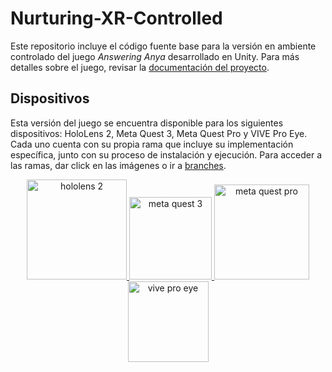 # Nurturing-XR-Controlled
Este repositorio incluye el código fuente base para la versión en ambiente controlado del juego _Answering Anya_ desarrollado en Unity. Para más detalles sobre el juego, revisar la [documentación del proyecto](https://github.com/2024-10-XR-Thesis/.github/wiki/#documentación).

## Dispositivos
Esta versión del juego se encuentra disponible para los siguientes dispositivos: HoloLens 2, Meta Quest 3, Meta Quest Pro y VIVE Pro Eye. Cada uno cuenta con su propia rama que incluye su implementación específica, junto con su proceso de instalación y ejecución. Para acceder a las ramas, dar click en las imágenes o ir a [branches](https://github.com/2024-10-XR-Thesis/Nurturing-XR-Controlled/branches).
<p align="center">
  <a href="https://github.com/2024-10-XR-Thesis/Nurturing-XR-Controlled/tree/HoloLens-Final"> <img width="160" alt="hololens 2" title="HoloLens 2" src="https://github.com/2024-10-XR-Thesis/Nurturing-XR-Controlled/assets/69609680/68f5fe85-a824-4e03-8bbf-007e3f706dee"> </a>
  <a href="https://github.com/2024-10-XR-Thesis/Nurturing-XR-Controlled/tree/Meta"> <img width="132" alt="meta quest 3" title="Meta Quest 3" src="https://github.com/2024-10-XR-Thesis/Nurturing-XR-Controlled/assets/69609680/8a43b9d7-6751-49a9-938b-d1f2d8767c26"> </a>
  <a href="https://github.com/2024-10-XR-Thesis/Nurturing-XR-Controlled/tree/Meta"> <img width="152" alt="meta quest pro" title="Meta Quest Pro" src="https://github.com/2024-10-XR-Thesis/Nurturing-XR-Controlled/assets/69609680/ae6ac465-0986-46ce-bd55-5a1cd2e6623f"> </a>
  <a href="https://github.com/2024-10-XR-Thesis/Nurturing-XR-Controlled/tree/ViveProEye"> <img width="129" alt="vive pro eye" title="VIVE Pro Eye" src="https://github.com/2024-10-XR-Thesis/Nurturing-XR-Controlled/assets/69609680/210a73c7-518c-4200-b8dc-32292fcf714c"> </a>
</p>


